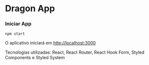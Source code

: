 # Dragon App

### Iniciar App

`npm start`

O aplicativo iniciará em [http://localhost:3000](http://localhost:3000)

Tecnologias utilizadas: React, React Router, React Hook Form, Styled Components e Styled System
